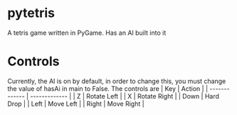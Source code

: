 # pytetris
A tetris game written in PyGame. Has an AI built into it
# Controls
Currently, the AI is on by default, in order to change this, you must change the value of hasAi in main to False.
The controls are
| Key  | Action |
| ------------- | ------------- |
| Z  | Rotate Left  |
| X  | Rotate Right  |
| Down  | Hard Drop  |
| Left  | Move Left  |
| Right  | Move Right  |
